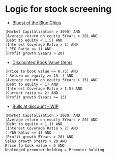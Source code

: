 # Logic for stock screening


- [Bluest of the Blue Chips](https://www.screener.in/screens/234/Bluest-of-the-Blue-Chips/?sort=Market+Capitalization&order=desc)
```
(Market Capitalization > 3000) AND
(Average return on equity 5Years > 20) AND
(Debt to equity < 1.5) AND
(Interest Coverage Ratio > 2) AND
( PEG Ratio <= 1) AND
(Profit growth 5Years > 20)
```

- [Discounted Book Value Gems](https://www.screener.in/screens/229/Discounted-Book-Value-Gems/)
```
(Price to book value <= 0.75) AND
( Return on equity >= 15  ) AND
(Average return on equity 5Years > 15) AND
(Debt to equity < 1) AND
(Interest Coverage Ratio > 1.5) AND
(Current ratio >= 2) AND
(Profit growth 5Years >= 15)
```

- [Bulls at discount - WIP](https://www.screener.in/screens/141809/Bulls-at-discount/)
```
(Market Capitalization > 3000) AND
(Average return on equity 5Years > 20) AND
(Debt to equity < 1.1) AND
(Interest Coverage Ratio > 2) AND
( PEG Ratio <= 1) AND
(Profit growth 5Years > 20) AND
Sales growth 5Years > 20 AND
Price to book value < 5 AND
Unpledged promoter holding = Promoter holding
```
